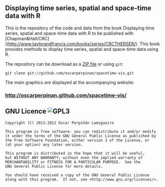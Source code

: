 Displaying time series, spatial and space-time data with R
----
This is the repository of the code and data from the book Displaying time series, spatial and space-time data with R to be published with [Chapman&Hall/CRC]((http://www.taylorandfrancis.com/books/series/CRCTHERSER/). This book provides methods to display time series, spatial and space-time data using R. 

The repository can be download as a [ZIP file](https://github.com/oscarperpinan/spacetime-vis/archive/master.zip) or using `git`:
    
    git clone git://github.com/oscarperpinan/spacetime-vis.git

The main graphics are displayed at the accompanying website:

### http://oscarperpinan.github.com/spacetime-vis/

GNU Licence ![GPL3](http://www.gnu.org/graphics/gplv3-127x51.png)
----

    Copyright (C) 2013-2012 Oscar Perpiñán Lamigueiro
  
    This program is free software: you can redistribute it and/or modify
    it under the terms of the GNU General Public License as published by
    the Free Software Foundation, either version 3 of the License, or
    (at your option) any later version.

    This program is distributed in the hope that it will be useful,
    but WITHOUT ANY WARRANTY; without even the implied warranty of
    MERCHANTABILITY or FITNESS FOR A PARTICULAR PURPOSE.  See the
    GNU General Public License for more details.

    You should have received a copy of the GNU General Public License
    along with this program.  If not, see <http://www.gnu.org/licenses/>.

